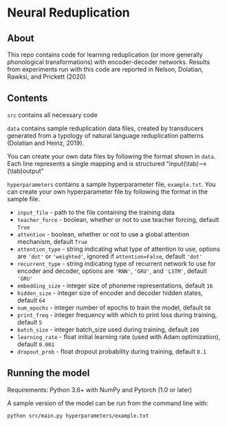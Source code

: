 # Neural Reduplication

## About
This repo contains code for learning reduplication (or more generally phonological transformations) with encoder-decoder networks. Results from experiments run with this code are reported in Nelson, Dolatian, Rawksi, and Prickett (2020)

## Contents
`src` contains all necessary code

`data` contains sample reduplication data files, created by transducers generated from a typology of natural language reduplication patterns (Dolatian and Heinz, 2019). 

You can create your own data files by following the format shown in `data`. Each line represents a single mapping and is structured "input(\tab)-->(\tab)output"

`hyperparameters` contains a sample hyperparameter file, `example.txt`. You can create your own hyperparameter file by following the format in the sample file. 

*   `input_file` - path to the file containing the training data
*   `teacher_force` - boolean, whether or not to use teacher forcing, default `True`
*   `attention` - boolean, whether or not to use a global attention mechanism, default `True`
*   `attention_type` - string indicating what type of attention to use, options are `'dot'` or `'weighted'`, ignored if `attention=False`, default `'dot'`
*   `recurrent_type` - string indicating type of recurrent network to use for encoder and decoder, options are `'RNN'`, `'GRU'`, and `'LSTM'`, default `'GRU'`
*   `embedding_size` - integer size of phoneme representations, default `16`
*   `hidden_size` - integer size of encoder and decoder hidden states, default `64`
*   `num_epochs` - integer number of epochs to train the model, default `50`
*   `print_freq` - integer frequency with which to print loss during training, default `5`
*   `batch_size` - integer batch_size used during training, default `100`
*   `learning_rate` - float initial learning rate (used with Adam optimization), default `0.001`
*   `dropout_prob` - float dropout probability during training, default `0.1` 


## Running the model
Requirements: Python 3.6+ with NumPy and Pytorch (1.0 or later)

A sample version of the model can be run from the command line with:

`python src/main.py hyperparameters/example.txt`





